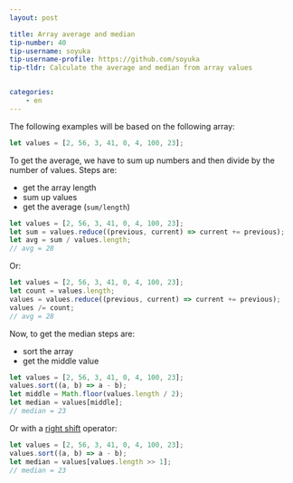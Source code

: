 ```yaml
---
layout: post

title: Array average and median
tip-number: 40
tip-username: soyuka
tip-username-profile: https://github.com/soyuka
tip-tldr: Calculate the average and median from array values


categories:
    - en
---
```


The following examples will be based on the following array:

```javascript
let values = [2, 56, 3, 41, 0, 4, 100, 23];
```

To get the average, we have to sum up numbers and then divide by the number of values. Steps are:
- get the array length
- sum up values
- get the average (`sum/length`)

```javascript
let values = [2, 56, 3, 41, 0, 4, 100, 23];
let sum = values.reduce((previous, current) => current += previous);
let avg = sum / values.length;
// avg = 28
```

Or:

```javascript
let values = [2, 56, 3, 41, 0, 4, 100, 23];
let count = values.length;
values = values.reduce((previous, current) => current += previous);
values /= count;
// avg = 28
```

Now, to get the median steps are:
- sort the array
- get the middle value

```javascript
let values = [2, 56, 3, 41, 0, 4, 100, 23];
values.sort((a, b) => a - b);
let middle = Math.floor(values.length / 2);
let median = values[middle];
// median = 23
```

Or with a [right shift](https://developer.mozilla.org/en/docs/Web/JavaScript/Reference/Operators/Bitwise_Operators#Right_shift) operator:

```javascript
let values = [2, 56, 3, 41, 0, 4, 100, 23];
values.sort((a, b) => a - b);
let median = values[values.length >> 1];
// median = 23
```
